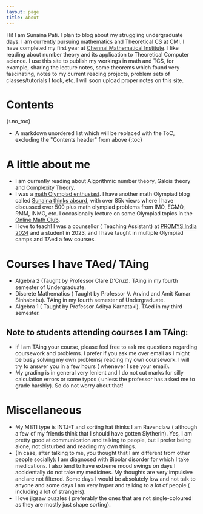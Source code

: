 ```yaml
---
layout: page
title: About
---
```



Hi! I am Sunaina Pati. I plan to blog about my struggling undergraduate days. I am currently pursuing mathematics and Theoretical CS at CMI. I have completed my first year at [Chennai Mathematical Institute](https://www.cmi.ac.in/). I like reading about number theory and its application to Theoretical Computer science. I use this site to publish my workings in math and TCS, for example, sharing the lecture notes, some theorems which found very fascinating, notes to my current reading projects, problem sets of classes/tutorials I took, etc. I will soon upload proper notes on this site.

# Contents
{:.no_toc}

* A markdown unordered list which will be replaced with the ToC, excluding the "Contents header" from above
{:toc}


# A little about me
- I am currently reading about Algorithmic number theory, Galois theory and Complexity Theory.
- I was a [math Olympiad enthusiast](https://www.egmo.org/people/person2282/). I have another math Olympiad blog called [Sunaina thinks absurd](https://sunainalovesmath.blogspot.com/), with over 85k views where I have discussed over 500 plus math olympiad problems from IMO, EGMO, RMM, INMO, etc. I occasionally lecture on some Olympiad topics in the [Online Math Club](https://www.youtube.com/c/onlinemathclub).
- I love to teach! I was a counsellor ( Teaching Assistant) at [PROMYS India 2024](https://promys-india.org/) and a student in 2023, and I have taught in multiple Olympiad camps and TAed a few courses.


# Courses I have TAed/ TAing
- Algebra 2 (Taught by Professor Clare D'Cruz). TAing in my fourth semester of Undergraduate.
- Discrete Mathematics ( Taught by Professor V. Arvind and Amit Kumar Sinhababu). TAing in my fourth semester of Undergraduate.
- Algebra 1 ( Taught by Professor Aditya Karnataki). TAed in my third semester.

## Note to students attending courses I am TAing:
- If I am TAing your course, please feel free to ask me questions regarding coursework and problems. I prefer if you ask me over email as I might be busy solving my own problems/ reading my own coursework. I will try to answer you in a few hours ( whenever I see your email).
- My grading is in general very lenient and I do not cut marks for silly calculation errors or some typos ( unless the professor has asked me to grade harshly). So do not worry about that!

# Miscellaneous
- My MBTI type is INTJ-T and sorting hat thinks I am Ravenclaw ( although a few of my friends think that I should have gotten Slytherin). Yes, I am pretty good at communication and talking to people, but I prefer being alone, not disturbed and reading my own things.
- (In case, after talking to me, you thought that I am different from other people socially): I am diagnosed with Bipolar disorder for which I take medications. I also tend to have extreme mood swings on days I accidentally do not take my medicines. My thoughts are very impulsive and are not filtered. Some days I would be absolutely low and not talk to anyone and some days I am very hyper and talking to a lot of people ( including a lot of strangers).
- I love jigsaw puzzles ( preferably the ones that are not single-coloured as they are mostly just shape sorting).


